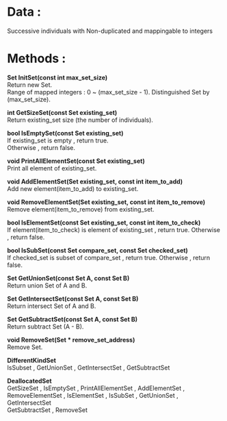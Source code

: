 # Data :   
   
Successive individuals with Non-duplicated and mappingable to integers
   

# Methods :   


**Set InitSet(const int max_set_size)**   
Return new Set.      
Range of mapped integers : 0 ~ (max_set_size - 1). 
Distinguished Set by (max_set_size). 

**int GetSizeSet(const Set existing_set)**   
Return existing_set size (the number of individuals). 

**bool IsEmptySet(const Set existing_set)**   
If existing_set is empty , return true.     
Otherwise , return false. 
     
**void PrintAllElementSet(const Set existing_set)**    
Print all element of existing_set.    

**void AddElementSet(Set existing_set, const int item_to_add)**      
Add new element(item_to_add) to existing_set.    

**void RemoveElementSet(Set existing_set, const int item_to_remove)**      
Remove element(item_to_remove) from existing_set.    

**bool IsElementSet(const Set existing_set, const int item_to_check)**        
If element(item_to_check) is element of existing_set , return true.
Otherwise , return false.     

**bool IsSubSet(const Set compare_set, const Set checked_set)**       
If checked_set is subset of compare_set , return true.
Otherwise , return false.    

**Set GetUnionSet(const Set A, const Set B)**     
Return union Set of A and B.    

**Set GetIntersectSet(const Set A, const Set B)**   
Return intersect Set of A and B.     

**Set GetSubtractSet(const Set A, const Set B)**   
Return subtract Set (A - B).     

**void RemoveSet(Set * remove_set_address)**  
Remove Set.    



**DifferentKindSet**   
IsSubset , GetUnionSet , GetIntersectSet , GetSubtractSet



**DeallocatedSet**   
GetSizeSet , IsEmptySet , PrintAllElementSet , AddElementSet , RemoveElementSet , IsElementSet , IsSubSet , GetUnionSet , GetIntersectSet    
GetSubtractSet , RemoveSet
